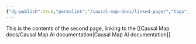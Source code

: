 ```yaml
---
{"dg-publish":true,"permalink":"/causal-map-docs/linked-page/","tags":["gardenEntry"]}
---
```



This is the contents of the second page, linking to the [[Causal Map docs/Causal Map AI documentation\|Causal Map AI documentation]]
